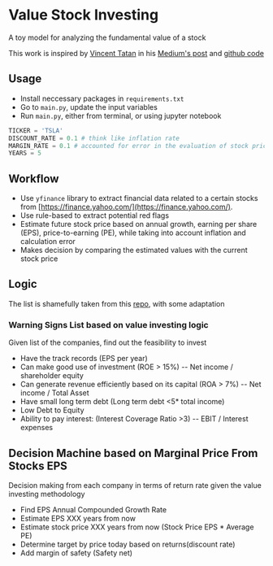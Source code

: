 # Value Stock Investing
A toy model for analyzing the fundamental value of a stock

This work is inspired by [Vincent Tatan](https://github.com/VincentTatan) in his [Medium's post](https://towardsdatascience.com/value-investing-dashboard-with-python-beautiful-soup-and-dash-python-43002f6a97ca) and [github code](https://github.com/VincentTatan/ValueInvesting)

## Usage
* Install neccessary packages in ```requirements.txt```
* Go to ```main.py```, update the input variables
* Run ```main.py```, either from terminal, or using jupyter notebook

```python 
TICKER = 'TSLA'
DISCOUNT_RATE = 0.1 # think like inflation rate
MARGIN_RATE = 0.1 # accounted for error in the evaluation of stock price value
YEARS = 5
```

## Workflow
* Use ```yfinance``` library to extract financial data related to a certain stocks from [https://finance.yahoo.com/](https://finance.yahoo.com/).
* Use rule-based to extract potential red flags
* Estimate future stock price based on annual growth, earning per share (EPS), price-to-earning (PE), while taking into account inflation and calculation error
* Makes decision by comparing the estimated values with the current stock price

## Logic
The list is shamefully taken from this [repo](https://github.com/VincentTatan/ValueInvesting), with some adaptation

### Warning Signs List based on value investing logic
Given list of the companies, find out the feasibility to invest
* Have the track records (EPS per year)
* Can make good use of investment (ROE > 15%) -- Net income / shareholder equity
* Can generate revenue efficiently based on its capital (ROA > 7%) -- Net income / Total Asset
* Have small long term debt (Long term debt <5* total income)
* Low Debt to Equity
* Ability to pay interest: (Interest Coverage Ratio >3) -- EBIT / Interest expenses

## Decision Machine based on Marginal Price From Stocks EPS
Decision making from each company in terms of return rate given the value investing methodology
* Find EPS Annual Compounded Growth Rate
* Estimate EPS XXX years from now
* Estimate stock price XXX years from now (Stock Price EPS * Average PE)
* Determine target by price today based on returns(discount rate)
* Add margin of safety (Safety net)
